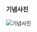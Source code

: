 ### 기념사진 

![기념사진](https://github.com/dmskorea/project2-IEEE-CIS-Fraud-Detection/blob/master/%EA%B8%B0%EB%85%90%EC%82%AC%EC%A7%84/1566187575283.jpg?raw=true)
